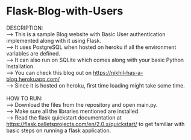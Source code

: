 # Flask-Blog-with-Users

DESCRIPTION:<br/>
--> This is a sample Blog website with Basic User authentication implemented along with it using Flask. <br/>
--> It uses PostgreSQL when hosted on heroku if all the environment variables are defined.<br/>
--> It can also run on SQLite which comes along with your basic Python Installation.<br/>
--> You can check this blog out on https://nikhil-has-a-blog.herokuapp.com/<br/>
--> Since it is hosted on heroku, first time loading might take some time.</br>
<br/>
HOW TO RUN:<br/>
--> Download the files from the repository and open main.py.<br/>
--> Make sure all the libraries mentioned are installed.<br/>
--> Read the flask quickstart documentation at https://flask.palletsprojects.com/en/2.0.x/quickstart/ to get familiar with basic steps on running a flask application.<br/>
